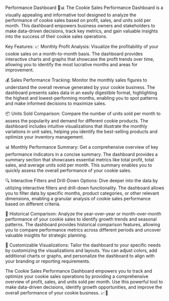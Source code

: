 Performance Dashboard 🍪📊
The Cookie Sales Performance Dashboard is a visually appealing and informative tool designed to analyze the performance of cookie sales based on profit, sales, and units sold per month. This dashboard empowers business owners and stakeholders to make data-driven decisions, track key metrics, and gain valuable insights into the success of their cookie sales operations.

Key Features:
📈 Monthly Profit Analysis: Visualize the profitability of your cookie sales on a month-to-month basis. The dashboard provides interactive charts and graphs that showcase the profit trends over time, allowing you to identify the most lucrative months and areas for improvement.

💰 Sales Performance Tracking: Monitor the monthly sales figures to understand the overall revenue generated by your cookie business. The dashboard presents sales data in an easily digestible format, highlighting the highest and lowest-performing months, enabling you to spot patterns and make informed decisions to maximize sales.

📦 Units Sold Comparison: Compare the number of units sold per month to assess the popularity and demand for different cookie products. The dashboard includes intuitive visualizations that illustrate the monthly variations in unit sales, helping you identify the best-selling products and optimize your inventory management.

📊 Monthly Performance Summary: Get a comprehensive overview of key performance indicators in a concise summary. The dashboard provides a summary section that showcases essential metrics like total profit, total sales, and average units sold per month. This summary enables you to quickly assess the overall performance of your cookie sales.

🔍 Interactive Filters and Drill-Down Options: Dive deeper into the data by utilizing interactive filters and drill-down functionality. The dashboard allows you to filter data by specific months, product categories, or other relevant dimensions, enabling a granular analysis of cookie sales performance based on different criteria.

📆 Historical Comparison: Analyze the year-over-year or month-over-month performance of your cookie sales to identify growth trends and seasonal patterns. The dashboard provides historical comparison features, allowing you to compare performance metrics across different periods and uncover valuable insights for strategic planning.

🎨 Customizable Visualizations: Tailor the dashboard to your specific needs by customizing the visualizations and layouts. You can adjust colors, add additional charts or graphs, and personalize the dashboard to align with your branding or reporting requirements.

The Cookie Sales Performance Dashboard empowers you to track and optimize your cookie sales operations by providing a comprehensive overview of profit, sales, and units sold per month. Use this powerful tool to make data-driven decisions, identify growth opportunities, and improve the overall performance of your cookie business. 📈💪
